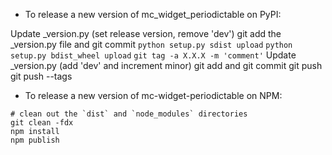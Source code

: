 - To release a new version of mc_widget_periodictable on PyPI:

Update _version.py (set release version, remove 'dev')
git add the _version.py file and git commit
`python setup.py sdist upload`
`python setup.py bdist_wheel upload`
`git tag -a X.X.X -m 'comment'`
Update _version.py (add 'dev' and increment minor)
git add and git commit
git push
git push --tags

- To release a new version of mc-widget-periodictable on NPM:

```
# clean out the `dist` and `node_modules` directories
git clean -fdx
npm install
npm publish
```